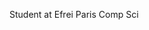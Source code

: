 Student at Efrei Paris
Comp Sci
<!---
Think-Bubbles/Think-Bubbles is a ✨ special ✨ repository because its `README.md` (this file) appears on your GitHub profile.
You can click the Preview link to take a look at your changes.
--->
